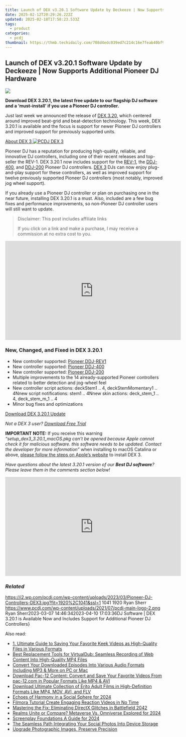 ```yaml
---
title: Launch of DEX v3.20.1 Software Update by Deckeeze | Now Supports Additional Pioneer DJ Hardware
date: 2025-02-12T20:29:26.222Z
updated: 2025-02-18T17:58:23.533Z
tags:
  - product
categories:
  - pcdj
thumbnail: https://thmb.techidaily.com/708d4edc039ed7c214c16e7feab40bf91a645580b8d3db79c4bbb485b6d5ebd5.png
---
```


## Launch of DEX v3.20.1 Software Update by Deckeeze | Now Supports Additional Pioneer DJ Hardware

[![](https://i2.wp.com/pcdj.com/wp-content/uploads/2023/03/Pioneer-DJ-Controllers-DEX3.jpg?resize=845%2C321&ssl=1)](https://i2.wp.com/pcdj.com/wp-content/uploads/2023/03/Pioneer-DJ-Controllers-DEX3.jpg?fit=1030%2C558&ssl=1 "Pioneer DJ Controllers Supported in DEX 3.20.1")

**Download DEX 3.20.1, the latest free update to our flagship DJ software and a ‘must-install’ if you use a Pioneer DJ controller.**

Just last week we announced the release of [DEX 3.20](https://tools.techidaily.com/pcdj/products/), which centered around improved beat-grid and beat-detection technology. This week, DEX 3.20.1 is available and the focus is support for newer Pioneer DJ controllers and improved support for previously supported units.

[About DEX 3 ![PCDJ DEX 3](https://i2.wp.com/pcdj.com/wp-content/uploads/2022/01/dex3-macbook-tidal.png?fit=300%2C169&ssl=1 "PCDJ DEX 3")](https://tools.techidaily.com/pcdj/products/)

Pioneer DJ has a reputation for producing high-quality, reliable, and innovative DJ controllers, including one of their recent releases and top-seller the REV-1\. DEX 3.20.1 now includes support for the [REV-1](https://www.pioneerdj.com/en/product/controller/ddj-rev1/black/overview/), the [DDJ-400](https://www.pioneerdj.com/en-us/product/controller/ddj-400/black/overview/), and [DDJ-200](https://www.pioneerdj.com/en-us/product/controller/ddj-200/black/overview/) Pioneer DJ controllers. [DEX 3](https://tools.techidaily.com/pcdj/products/) DJs can now enjoy plug-and-play support for these controllers, as well as improved support for twelve previously supported Pioneer DJ controllers (most notably, improved jog wheel support).

If you already use a Pioneer DJ controller or plan on purchasing one in the near future, installing DEX 3.20.1 is a must. Also, included are a few bug fixes and performance improvements, so non-Pioneer DJ controller users will still want to update.

>  Disclaimer: This post includes affiliate links
>
>  If you click on a link and make a purchase, I may receive a commission at no extra cost to you.
>

<!-- affiliate ads begin -->
<iframe width="560" height="315" src="https://www.youtube.com/embed/tkpBmccvJ_Q?si=J7ellPL1G1l8Axi_" title="YouTube video player" frameborder="0" allow="accelerometer; autoplay; clipboard-write; encrypted-media; gyroscope; picture-in-picture; web-share" referrerpolicy="strict-origin-when-cross-origin" allowfullscreen></iframe>
<!-- affiliate ads end -->

### New, Changed, and Fixed in DEX 3.20.1

* New controller supported: [Pioneer DDJ-REV1](https://www.pioneerdj.com/en/product/controller/ddj-rev1/black/overview/)
* New controller supported: [Pioneer DDJ-400](https://www.pioneerdj.com/en-us/product/controller/ddj-400/black/overview/)
* New controller supported: [Pioneer DDJ-200](https://www.pioneerdj.com/en-us/product/controller/ddj-200/black/overview/)
* Multiple improvements to the 14 already-supported Pioneer controllers related to better detection and jog-wheel feel
* New controller script actions: deckStem1 .. 4, deckStemMomentary1 .. 4Nnew script notifications: stem1 .. 4Nnew skin actions: deck\_stem\_1 .. 4, deck\_stem\_m\_1 .. 4
* Minor bug fixes and optimizations

[Download DEX 3.20.1 Update](https://tools.techidaily.com/pcdj/products/)

_Not a DEX 3 user? [Download Free Trial](https://tools.techidaily.com/pcdj/products/)_

**IMPORTANT NOTE:** If you receive this warning _“setup\_dex3\_3.20.1\_macOS.pkg can’t be opened because Apple cannot check it for malicious software. this software needs to be updated. Contact the developer for more information”_ when installing to macOS Catalina or above, [please follow the steps on Apple’s website](https://support.apple.com/guide/mac-help/open-a-mac-app-from-an-unidentified-developer-mh40616/mac) to install DEX 3.

_Have questions about the latest 3.20.1 version of our **Best DJ software**? Please leave them in the comments section below!_

<!-- affiliate ads begin -->
<iframe width="560" height="315" src="https://www.youtube.com/embed/hXIq2G0nShk?si=5Z4Fwv7ZB6oKWsdd" title="YouTube video player" frameborder="0" allow="accelerometer; autoplay; clipboard-write; encrypted-media; gyroscope; picture-in-picture; web-share" referrerpolicy="strict-origin-when-cross-origin" allowfullscreen></iframe>
<!-- affiliate ads end -->

### _Related_

https://i2.wp.com/pcdj.com/wp-content/uploads/2023/03/Pioneer-DJ-Controllers-DEX3.jpg?fit=1920%2C1041&ssl=1 1041 1920 Ryan Sherr https://www.pcdj.com/wp-content/uploads/2021/07/pcdj-main-logo-2.png Ryan Sherr2023-03-07 14:46:342023-04-10 17:03:36DJ Software | DEX 3.20.1 is Available Now and Includes Support for Additional Pioneer DJ Controllers}

<ins class="adsbygoogle"
     style="display:block"
     data-ad-format="autorelaxed"
     data-ad-client="ca-pub-7571918770474297"
     data-ad-slot="1223367746"></ins>

<ins class="adsbygoogle"
     style="display:block"
     data-ad-client="ca-pub-7571918770474297"
     data-ad-slot="8358498916"
     data-ad-format="auto"
     data-full-width-responsive="true"></ins>

<span class="atpl-alsoreadstyle">Also read:</span>
<div><ul>
<li><a href="https://discover-fantastic.techidaily.com/1-ultimate-guide-to-saving-your-favorite-keek-videos-as-high-quality-files-in-various-formats/"><u>1. Ultimate Guide to Saving Your Favorite Keek Videos as High-Quality Files in Various Formats</u></a></li>
<li><a href="https://discover-fantastic.techidaily.com/best-replacement-tools-for-virtualdub-seamless-recording-of-web-content-into-high-quality-mp4-files/"><u>Best Replacement Tools for VirtualDub: Seamless Recording of Web Content Into High-Quality MP4 Files</u></a></li>
<li><a href="https://discover-fantastic.techidaily.com/convert-your-downloaded-episodes-into-various-audio-formats-including-mp3-and-more-on-pc-or-mac/"><u>Convert Your Downloaded Episodes Into Various Audio Formats Including MP3 & More on PC or Mac</u></a></li>
<li><a href="https://discover-fantastic.techidaily.com/download-pac-12-content-convert-and-save-your-favorite-videos-from-pac-12com-in-popular-formats-like-mp4-and-avi/"><u>Download Pac-12 Content: Convert and Save Your Favorite Videos From pac-12.com in Popular Formats Like MP4 & AVI</u></a></li>
<li><a href="https://discover-fantastic.techidaily.com/download-ultimate-collection-of-erito-adult-films-in-high-definition-formats-like-mp4-mov-avi-and-flv/"><u>Download Ultimate Collection of Erito Adult Films in High-Definition Formats Like MP4, MOV, AVI, and FLV</u></a></li>
<li><a href="https://tiktok-video-recordings.techidaily.com/echoes-of-harmony-in-a-social-sphere-for-2024/"><u>Echoes of Harmony in a Social Sphere for 2024</u></a></li>
<li><a href="https://ai-vdieo-software.techidaily.com/filmora-tutorial-create-engaging-reaction-videos-in-no-time/"><u>Filmora Tutorial Create Engaging Reaction Videos in No Time</u></a></li>
<li><a href="https://win-able.techidaily.com/mastering-the-fix-eliminating-directx-glitches-in-battlefield-2042/"><u>Mastering the Fix: Eliminating DirectX Glitches in Battlefield 2042</u></a></li>
<li><a href="https://extra-support.techidaily.com/realms-unite-or-compare-metaverse-vs-omniverse-explored-for-2024/"><u>Realms Unite or Compare? Metaverse Vs. Omniverse Explored for 2024</u></a></li>
<li><a href="https://extra-guidance.techidaily.com/screenplay-foundations-a-guide-for-2024/"><u>Screenplay Foundations A Guide for 2024</u></a></li>
<li><a href="https://snapchat-videos.techidaily.com/the-seamless-path-integrating-your-social-photos-into-device-storage/"><u>The Seamless Path Integrating Your Social Photos Into Device Storage</u></a></li>
<li><a href="https://fox-links.techidaily.com/upgrade-photographic-images-preserve-precision/"><u>Upgrade Photographic Images, Preserve Precision</u></a></li>
</ul></div>

